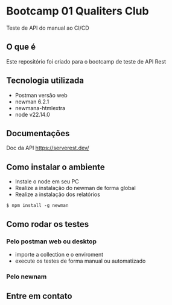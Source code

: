 # Bootcamp 01 Qualiters Club
Teste de API do manual ao CI/CD 

## O que é 
Este repositório foi criado para o bootcamp de teste de API Rest

## Tecnologia utilizada
- Postman versão web
- newman 6.2.1
- newmana-htmlextra
- node v22.14.0

## Documentações
Doc da API https://serverest.dev/

## Como instalar o ambiente
- Instale o node em seu PC
- Realize a instalação do newman de forma global
- Realize a instalação dos relatórios

```
$ npm install -g newman
```
## Como rodar os testes
### Pelo postman web ou desktop
- importe a collection e o enviroment
- execute os testes de forma manual ou automatizado
### Pelo newnam

## Entre em contato



